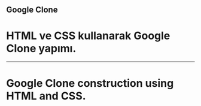 ## Google Clone

# HTML ve CSS kullanarak Google Clone yapımı.
----------------------------------------------
# Google Clone construction using HTML and CSS.
